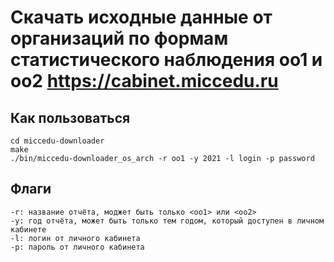 # Скачать исходные данные от организаций по формам статистического наблюдения оо1 и оо2 https://cabinet.miccedu.ru

## Как пользоваться
```shell
cd miccedu-downloader
make
./bin/miccedu-downloader_os_arch -r oo1 -y 2021 -l login -p password
```

## Флаги
```shell
-r: название отчёта, моджет быть только <oo1> или <oo2>
-y: год отчёта, может быть только тем годом, который доступен в личном кабинете
-l: логин от личного кабинета
-p: пароль от личного кабинета
```